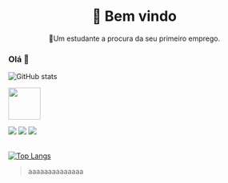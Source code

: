 <h1 align="center">
   👀 Bem vindo
</h1>
<p align="center">🚀Um estudante a procura da seu primeiro emprego.</p>



### Olá 👋


![GitHub stats](https://github-readme-stats.vercel.app/api?username=Withene&show_icons=true) 

<img src="https://www.shareicon.net/data/512x512/2015/09/11/99371_javascript_512x512.png" width="64" height="64">

[<img src="https://img.shields.io/badge/linkedin-%230077B5.svg?&style=for-the-badge&logo=linkedin&logoColor=white"/>](https://www.linkedin.com/in/withene-costa/) 
[<img src = "https://img.shields.io/badge/instagram-%23E4405F.svg?&style=for-the-badge&logo=instagram&logoColor=white">](https://www.instagram.com/Withene/) [<img src = "https://img.shields.io/badge/facebook-%231877F2.svg?&style=for-the-badge&logo=facebook&logoColor=white">](https://www.facebook.com/USERNAME)


<br>[![Top Langs](https://github-readme-stats.vercel.app/api/top-langs/?username=Withene)](https://github.com/anuraghazra/github-readme-stats)
<blockquote> aaaaaaaaaaaaaa<blockquote>
